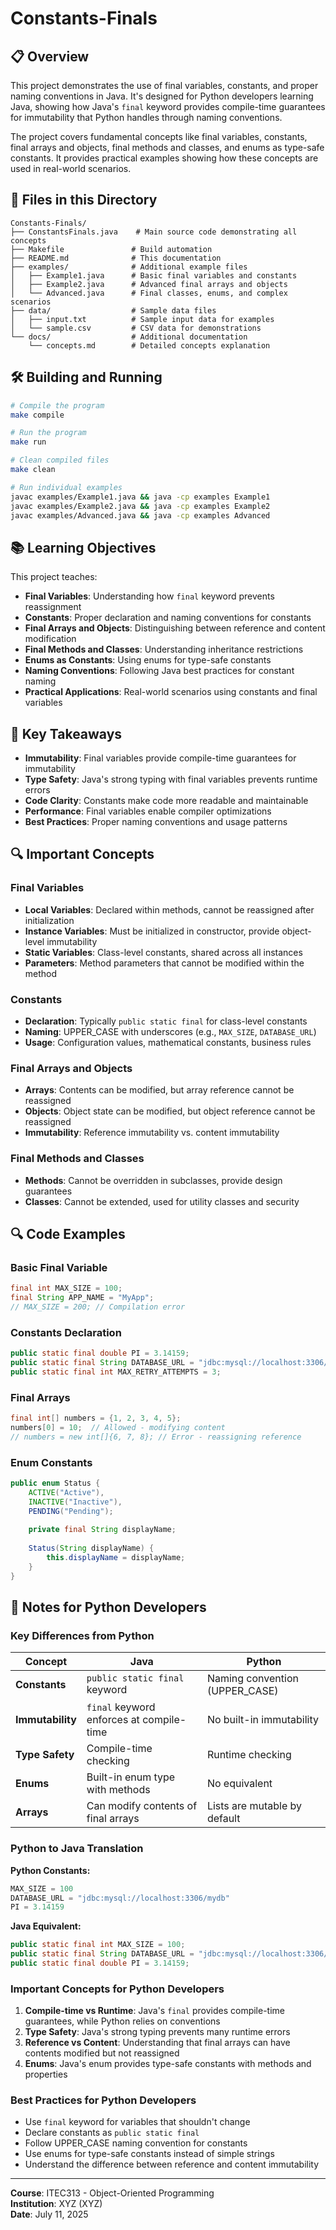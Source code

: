 # Constants-Finals

## 📋 Overview

This project demonstrates the use of final variables, constants, and proper naming conventions in Java. It's designed for Python developers learning Java, showing how Java's `final` keyword provides compile-time guarantees for immutability that Python handles through naming conventions.

The project covers fundamental concepts like final variables, constants, final arrays and objects, final methods and classes, and enums as type-safe constants. It provides practical examples showing how these concepts are used in real-world scenarios.

## 📁 Files in this Directory

```
Constants-Finals/
├── ConstantsFinals.java    # Main source code demonstrating all concepts
├── Makefile               # Build automation
├── README.md              # This documentation
├── examples/              # Additional example files
│   ├── Example1.java      # Basic final variables and constants
│   ├── Example2.java      # Advanced final arrays and objects
│   └── Advanced.java      # Final classes, enums, and complex scenarios
├── data/                  # Sample data files
│   ├── input.txt          # Sample input data for examples
│   └── sample.csv         # CSV data for demonstrations
└── docs/                  # Additional documentation
    └── concepts.md        # Detailed concepts explanation
```

## 🛠 Building and Running

```bash
# Compile the program
make compile

# Run the program
make run

# Clean compiled files
make clean

# Run individual examples
javac examples/Example1.java && java -cp examples Example1
javac examples/Example2.java && java -cp examples Example2
javac examples/Advanced.java && java -cp examples Advanced
```

## 📚 Learning Objectives

This project teaches:
- **Final Variables**: Understanding how `final` keyword prevents reassignment
- **Constants**: Proper declaration and naming conventions for constants
- **Final Arrays and Objects**: Distinguishing between reference and content modification
- **Final Methods and Classes**: Understanding inheritance restrictions
- **Enums as Constants**: Using enums for type-safe constants
- **Naming Conventions**: Following Java best practices for constant naming
- **Practical Applications**: Real-world scenarios using constants and final variables

## 🎯 Key Takeaways

- **Immutability**: Final variables provide compile-time guarantees for immutability
- **Type Safety**: Java's strong typing with final variables prevents runtime errors
- **Code Clarity**: Constants make code more readable and maintainable
- **Performance**: Final variables enable compiler optimizations
- **Best Practices**: Proper naming conventions and usage patterns

## 🔍 Important Concepts

### Final Variables
- **Local Variables**: Declared within methods, cannot be reassigned after initialization
- **Instance Variables**: Must be initialized in constructor, provide object-level immutability
- **Static Variables**: Class-level constants, shared across all instances
- **Parameters**: Method parameters that cannot be modified within the method

### Constants
- **Declaration**: Typically `public static final` for class-level constants
- **Naming**: UPPER_CASE with underscores (e.g., `MAX_SIZE`, `DATABASE_URL`)
- **Usage**: Configuration values, mathematical constants, business rules

### Final Arrays and Objects
- **Arrays**: Contents can be modified, but array reference cannot be reassigned
- **Objects**: Object state can be modified, but object reference cannot be reassigned
- **Immutability**: Reference immutability vs. content immutability

### Final Methods and Classes
- **Methods**: Cannot be overridden in subclasses, provide design guarantees
- **Classes**: Cannot be extended, used for utility classes and security

## 🔍 Code Examples

### Basic Final Variable
```java
final int MAX_SIZE = 100;
final String APP_NAME = "MyApp";
// MAX_SIZE = 200; // Compilation error
```

### Constants Declaration
```java
public static final double PI = 3.14159;
public static final String DATABASE_URL = "jdbc:mysql://localhost:3306/mydb";
public static final int MAX_RETRY_ATTEMPTS = 3;
```

### Final Arrays
```java
final int[] numbers = {1, 2, 3, 4, 5};
numbers[0] = 10;  // Allowed - modifying content
// numbers = new int[]{6, 7, 8}; // Error - reassigning reference
```

### Enum Constants
```java
public enum Status {
    ACTIVE("Active"),
    INACTIVE("Inactive"),
    PENDING("Pending");
    
    private final String displayName;
    
    Status(String displayName) {
        this.displayName = displayName;
    }
}
```

## 📝 Notes for Python Developers

### Key Differences from Python

| Concept | Java | Python |
|---------|------|--------|
| **Constants** | `public static final` keyword | Naming convention (UPPER_CASE) |
| **Immutability** | `final` keyword enforces at compile-time | No built-in immutability |
| **Type Safety** | Compile-time checking | Runtime checking |
| **Enums** | Built-in enum type with methods | No equivalent |
| **Arrays** | Can modify contents of final arrays | Lists are mutable by default |

### Python to Java Translation

**Python Constants:**
```python
MAX_SIZE = 100
DATABASE_URL = "jdbc:mysql://localhost:3306/mydb"
PI = 3.14159
```

**Java Equivalent:**
```java
public static final int MAX_SIZE = 100;
public static final String DATABASE_URL = "jdbc:mysql://localhost:3306/mydb";
public static final double PI = 3.14159;
```

### Important Concepts for Python Developers

1. **Compile-time vs Runtime**: Java's `final` provides compile-time guarantees, while Python relies on conventions
2. **Type Safety**: Java's strong typing prevents many runtime errors
3. **Reference vs Content**: Understanding that final arrays can have contents modified but not reassigned
4. **Enums**: Java's enum provides type-safe constants with methods and properties

### Best Practices for Python Developers

- Use `final` keyword for variables that shouldn't change
- Declare constants as `public static final`
- Follow UPPER_CASE naming convention for constants
- Use enums for type-safe constants instead of simple strings
- Understand the difference between reference and content immutability

---

**Course**: ITEC313 - Object-Oriented Programming  
**Institution**: XYZ (XYZ)  
**Date**: July 11, 2025

